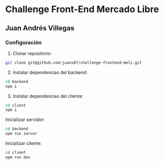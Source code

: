 # Challenge Front-End Mercado Libre

## Juan Andrés Villegas

### Configuración
  
1. Clonar repositorio:
```bash
git clone git@github.com:juanv87/challenge-frontend-meli.git
```

2. Instalar dependencias del backend:
```bash
cd backend
npm i
```

3. Instalar dependencias del cliente:
```bash
cd client
npm i
```

Inicializar servidor:
```bash
cd backend
npm run server
```

Inicializar cliente:
```bash
cd client
npm run dev
```





